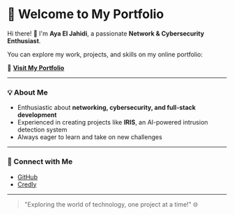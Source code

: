 # 🌟 Welcome to My Portfolio

Hi there! 👋 I'm **Aya El Jahidi**, a passionate **Network & Cybersecurity Enthusiast**.  

You can explore my work, projects, and skills on my online portfolio:  

🚀 **[Visit My Portfolio](https://ayaeljahidi.github.io/Portfolio/)**  

---

### 💡 About Me
- Enthusiastic about **networking, cybersecurity, and full-stack development**  
- Experienced in creating projects like **IRIS**, an AI-powered intrusion detection system  
- Always eager to learn and take on new challenges  

---

### 🔗 Connect with Me
- [GitHub](https://github.com/ayaeljahidi)
- [Credly](https://www.credly.com/users/ayaeljahidi)

---

> "Exploring the world of technology, one project at a time!" 🌐
